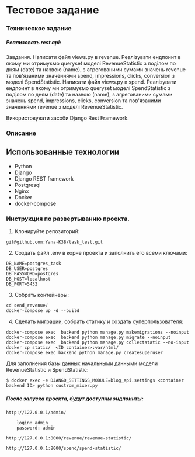 # Тестовое задание
### Техническое задание

##### Реализовать rest api:

Завдання.
Написати файл views.py в revenue. Реалізувати ендпоинт в якому ми отримуємо queryset моделі RevenueStatistic з поділом по дням (date) та назвою (name), з агрегованими сумами значень revenue та пов'язаними значеннями spend, impressions, clicks, conversion з моделі SpendStatistic.
Написати файл views.py в spend. Реалізувати ендпоинт в якому ми отримуємо queryset моделі SpendStatistic з поділом по дням (date) та назвою (name), з агрегованими сумами значень spend, impressions, clicks, conversion та пов'язаними значеннями revenue з моделі RevenueStatistic.

Використовувати засоби Django Rest Framework.


### Описание 
## Использованные технологии

- Python
- Django
- Django REST framework
- Postgresql
- Nginx
- Docker
- docker-compose

### Инструкция по развертыванию проекта.

1. Клонируйте репозиторий:
```
git@github.com:Yana-K38/task_test.git
```
2. Создать файл .env в корне проекта и заполнить его всеми ключами:
```
DB_NAME=postgres_task
DB_USER=postgres
DB_PASSWORD=postgres
DB_HOST=localhost
DB_PORT=5432
```
3. Собрать контейнеры:
```
cd send_revenue/
docker-compose up -d --build
```
4. Сделать миграции, собрать статику и создать суперпользователя:
```
docker-compose exec  backend python manage.py makemigrations --noinput
docker-compose exec  backend python manage.py migrate --noinput
docker-compose exec  backend python manage.py collectstatic --no-input
docker cp static/  <ID container>:var/html/    
docker-compose exec backend python manage.py createsuperuser
```
Для заполнения базы данных начальными данными модели RevenueStatistic и SpendStatistic:
```
$ docker exec -e DJANGO_SETTINGS_MODULE=blog_api.settings <container backend ID> python custrom_mixer.py
```
##### После запуска проекта,  будут доступны эндпоинты:
```http://127.0.0.1/admin/```
```
    login: admin
    password: admin
```
```http://127.0.0.1:8000/revenue/revenue-statistic/```

```http://127.0.0.1:8000/spend/spend-statistic/```

